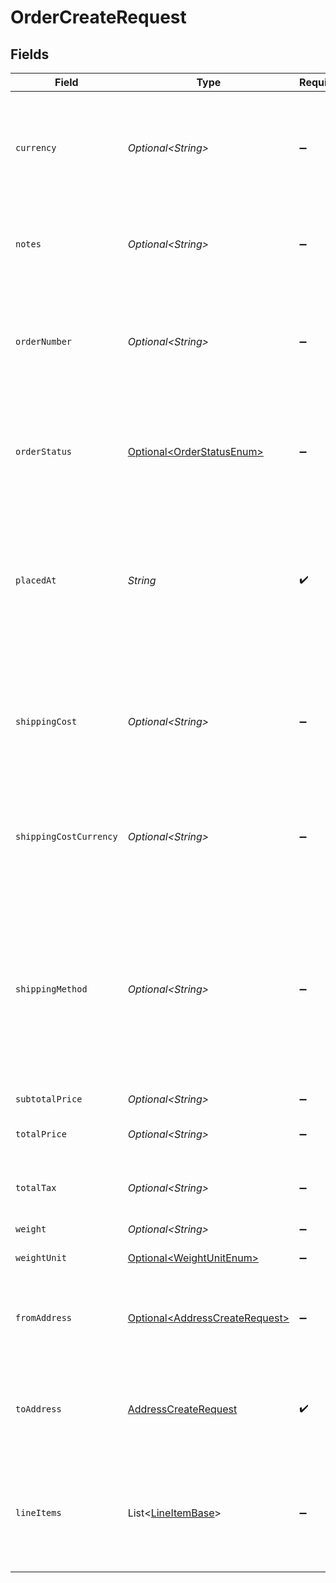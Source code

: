 # OrderCreateRequest


## Fields

| Field                                                                                                                                                                          | Type                                                                                                                                                                           | Required                                                                                                                                                                       | Description                                                                                                                                                                    | Example                                                                                                                                                                        |
| ------------------------------------------------------------------------------------------------------------------------------------------------------------------------------ | ------------------------------------------------------------------------------------------------------------------------------------------------------------------------------ | ------------------------------------------------------------------------------------------------------------------------------------------------------------------------------ | ------------------------------------------------------------------------------------------------------------------------------------------------------------------------------ | ------------------------------------------------------------------------------------------------------------------------------------------------------------------------------ |
| `currency`                                                                                                                                                                     | *Optional\<String>*                                                                                                                                                            | :heavy_minus_sign:                                                                                                                                                             | **Required if total_price is provided**<br><br/>Currency of the <code>total_price</code> and <code>total_tax</code> amounts.                                                   | USD                                                                                                                                                                            |
| `notes`                                                                                                                                                                        | *Optional\<String>*                                                                                                                                                            | :heavy_minus_sign:                                                                                                                                                             | Custom buyer- or seller-provided notes about the order.                                                                                                                        | This customer is a VIP                                                                                                                                                         |
| `orderNumber`                                                                                                                                                                  | *Optional\<String>*                                                                                                                                                            | :heavy_minus_sign:                                                                                                                                                             | An alphanumeric identifier for the order used by the seller/buyer. This identifier doesn't need to be unique.                                                                  | #1068                                                                                                                                                                          |
| `orderStatus`                                                                                                                                                                  | [Optional\<OrderStatusEnum>](../../models/components/OrderStatusEnum.md)                                                                                                       | :heavy_minus_sign:                                                                                                                                                             | Current state of the order. See the <a href="https://docs.goshippo.com/docs/orders/orders/">orders tutorial</a> <br/>for the logic of how the status is handled.               | PAID                                                                                                                                                                           |
| `placedAt`                                                                                                                                                                     | *String*                                                                                                                                                                       | :heavy_check_mark:                                                                                                                                                             | Date and time when the order was placed. This datetime can be different from the datetime of the order object creation on Shippo.                                              | 2016-09-23T01:28:12Z                                                                                                                                                           |
| `shippingCost`                                                                                                                                                                 | *Optional\<String>*                                                                                                                                                            | :heavy_minus_sign:                                                                                                                                                             | Amount paid by the buyer for shipping. This amount can be different from the price the seller will actually pay for shipping.                                                  | 12.83                                                                                                                                                                          |
| `shippingCostCurrency`                                                                                                                                                         | *Optional\<String>*                                                                                                                                                            | :heavy_minus_sign:                                                                                                                                                             | **Required if shipping_cost is provided**<br><br/>Currency of the <code>shipping_cost</code> amount.                                                                           | USD                                                                                                                                                                            |
| `shippingMethod`                                                                                                                                                               | *Optional\<String>*                                                                                                                                                            | :heavy_minus_sign:                                                                                                                                                             | Shipping method (carrier + service or other free text description) chosen by the buyer. <br/>This value can be different from the shipping method the seller will actually choose. | USPS First Class Package                                                                                                                                                       |
| `subtotalPrice`                                                                                                                                                                | *Optional\<String>*                                                                                                                                                            | :heavy_minus_sign:                                                                                                                                                             | N/A                                                                                                                                                                            | 12.1                                                                                                                                                                           |
| `totalPrice`                                                                                                                                                                   | *Optional\<String>*                                                                                                                                                            | :heavy_minus_sign:                                                                                                                                                             | Total amount paid by the buyer for this order.                                                                                                                                 | 24.93                                                                                                                                                                          |
| `totalTax`                                                                                                                                                                     | *Optional\<String>*                                                                                                                                                            | :heavy_minus_sign:                                                                                                                                                             | Total tax amount paid by the buyer for this order.                                                                                                                             | 0.0                                                                                                                                                                            |
| `weight`                                                                                                                                                                       | *Optional\<String>*                                                                                                                                                            | :heavy_minus_sign:                                                                                                                                                             | Total weight of the order.                                                                                                                                                     | 0.4                                                                                                                                                                            |
| `weightUnit`                                                                                                                                                                   | [Optional\<WeightUnitEnum>](../../models/components/WeightUnitEnum.md)                                                                                                         | :heavy_minus_sign:                                                                                                                                                             | The unit used for weight.                                                                                                                                                      | lb                                                                                                                                                                             |
| `fromAddress`                                                                                                                                                                  | [Optional\<AddressCreateRequest>](../../models/components/AddressCreateRequest.md)                                                                                             | :heavy_minus_sign:                                                                                                                                                             | <a href="#tag/Addresses">Address</a> object of the sender / seller. Will be returned expanded by default..                                                                     |                                                                                                                                                                                |
| `toAddress`                                                                                                                                                                    | [AddressCreateRequest](../../models/components/AddressCreateRequest.md)                                                                                                        | :heavy_check_mark:                                                                                                                                                             | <a href="#tag/Addresses">Address</a> object of the recipient / buyer. Will be returned expanded by default.                                                                    |                                                                                                                                                                                |
| `lineItems`                                                                                                                                                                    | List\<[LineItemBase](../../models/components/LineItemBase.md)>                                                                                                                 | :heavy_minus_sign:                                                                                                                                                             | Array of <a href="#section/Line-Item">line item</a> objects representing the items in this order. <br/>All objects will be returned expanded by default.                       |                                                                                                                                                                                |